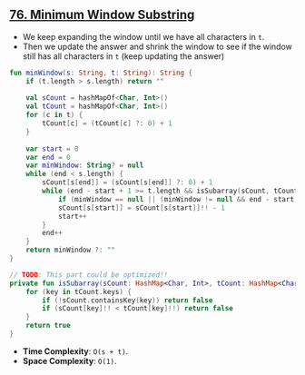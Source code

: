 ## [76. Minimum Window Substring](https://leetcode.com/problems/minimum-window-substring/)

* We keep expanding the window until we have all characters in `t`.
* Then we update the answer and shrink the window to see if the window still has all characters in `t` (keep updating the answer)

```kotlin
fun minWindow(s: String, t: String): String {
    if (t.length > s.length) return ""
    
    val sCount = hashMapOf<Char, Int>()
    val tCount = hashMapOf<Char, Int>()
    for (c in t) {
        tCount[c] = (tCount[c] ?: 0) + 1
    }
    
    var start = 0
    var end = 0
    var minWindow: String? = null
    while (end < s.length) {
        sCount[s[end]] = (sCount[s[end]] ?: 0) + 1
        while (end - start + 1 >= t.length && isSubarray(sCount, tCount)) {
            if (minWindow == null || (minWindow != null && end - start + 1 < minWindow!!.length)) minWindow = s.slice(start..end)
            sCount[s[start]] = sCount[s[start]]!! - 1
            start++
        }
        end++
    }
    return minWindow ?: ""
}

// TODO: This part could be optimized!!
private fun isSubarray(sCount: HashMap<Char, Int>, tCount: HashMap<Char, Int>): Boolean {
    for (key in tCount.keys) {
        if (!sCount.containsKey(key)) return false
        if (sCount[key]!! < tCount[key]!!) return false
    }
    return true
}
```

* **Time Complexity**: `O(s + t)`.
* **Space Complexity**: `O(1)`.